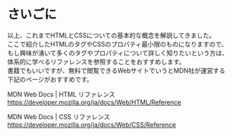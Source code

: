 # さいごに
以上、これまでHTMLとCSSについての基本的な概念を解説してきました。  
ここで紹介したHTMLのタグやCSSのプロパティ最小限のものになりますので、もし興味が湧いて多くのタグやプロパティについて詳しく知りたいという方は、体系的に学べるリファレンスを参照することをおすすめします。  
書籍でもいいですが、無料で閲覧できるWebサイトでいうとMDN社が運営する下記のページがおすすめです。

MDN Web Docs | HTML リファレンス
https://developer.mozilla.org/ja/docs/Web/HTML/Reference

MDN Web Docs | CSS リファレンス
https://developer.mozilla.org/ja/docs/Web/CSS/Reference

<!-- Updated -->